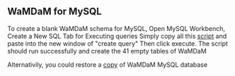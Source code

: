 ## WaMDaM for MySQL

To create a blank WaMDaM schema for MySQL, Open MySQL Workbench, Create a New SQL Tab for Executing queries
Simply copy all this [script](/schemas/MySQL/WaMDaM_Nov2017_MySQL.sql) and paste into the new window of "create query"
Then click execute. The script should run successfully and create the 41 empty tables of WaMDaM


Alternativily, you could restore a [copy](/schemas/MySQL/Blank_db_copy) of WaMDaM MySQL database

